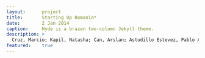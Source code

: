 ```yaml
---
layout:      project
title:       Starting Up Romania*
date:        2 Jan 2014
caption:     Hyde is a brazen two-column Jekyll theme.
description: >
  Cruz, Marcio; Kapil, Natasha; Can, Arslan; Astudillo Estevez, Pablo Andres; Haley, Christopher; Lu, Zoe Cordelia. 2022. Starting Up Romania: Entrepreneurship Ecosystem Diagnostic. Washington, DC: World Bank. http://hdl.handle.net/10986/37564
featured:    true
---
```

